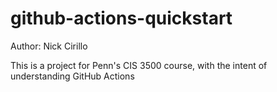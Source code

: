 # github-actions-quickstart

Author: Nick Cirillo

This is a project for Penn's CIS 3500 course, with the intent of understanding GitHub Actions
